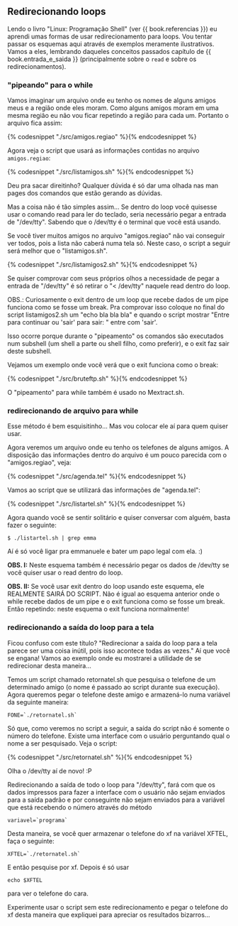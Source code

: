 ## Redirecionando loops

Lendo o livro "Linux: Programação Shell" (ver {{ book.referencias }}) eu aprendi
umas formas de usar redirecionamento para loops. Vou tentar passar os
esquemas aqui através de exemplos meramente ilustrativos. Vamos a eles,
lembrando daqueles conceitos passados capítulo de {{ book.entrada_e_saida }} (principalmente sobre
o `read` e sobre os redirecionamentos).


### "pipeando" para o while

Vamos imaginar um arquivo onde eu tenho os nomes de alguns amigos meus
e a região onde eles moram. Como alguns amigos moram em uma mesma região
eu não vou ficar repetindo a região para cada um. Portanto o arquivo fica
assim:

{% codesnippet "./src/amigos.regiao" %}{% endcodesnippet %}

Agora veja o script que usará as informações contidas no arquivo
`amigos.regiao`:

{% codesnippet "./src/listamigos.sh" %}{% endcodesnippet %}

Deu pra sacar direitinho? Qualquer dúvida é só dar uma olhada nas man
pages dos comandos que estão gerando as dúvidas.

Mas a coisa não é tão simples assim... Se dentro do loop você quisesse
usar o comando read para ler do teclado, seria necessário pegar a entrada
de "/dev/tty". Sabendo que o /dev/tty é o terminal que você está usando.

Se você tiver muitos amigos no arquivo "amigos.regiao" não vai
conseguir ver todos, pois a lista não caberá numa tela só. Neste caso, o
script a seguir será melhor que o "listamigos.sh".

{% codesnippet "./src/listamigos2.sh" %}{% endcodesnippet %}

Se quiser comprovar com seus próprios olhos a necessidade de pegar a
entrada de "/dev/tty" é só retirar o "< /dev/tty" naquele read dentro do
loop.

OBS.: Curiosamente o exit dentro de um loop que recebe dados de um
pipe funciona como se fosse um break. Pra comprovar isso coloque no final
do script listamigos2.sh um "echo bla bla bla" e quando o script mostrar
"Entre <ENTER> para continuar ou 'sair' para sair: " entre com 'sair'.

Isso ocorre porque durante o "pipeamento" os comandos são executados
num subshell (um shell a parte ou shell filho, como preferir), e o exit
faz sair deste subshell.

Vejamos um exemplo onde você verá que o exit funciona como o break:

{% codesnippet "./src/bruteftp.sh" %}{% endcodesnippet %}

O "pipeamento" para while também é usado no Mextract.sh.


### redirecionando de arquivo para while

Esse método é bem esquisitinho... Mas vou colocar ele aí para quem
quiser usar.

Agora veremos um arquivo onde eu tenho os telefones de alguns amigos.
A disposição das informações dentro do arquivo é um pouco parecida com o
"amigos.regiao", veja:

{% codesnippet "./src/agenda.tel" %}{% endcodesnippet %}

Vamos ao script que se utilizará das informações de "agenda.tel":

{% codesnippet "./src/listartel.sh" %}{% endcodesnippet %}

Agora quando você se sentir solitário e quiser conversar com alguém,
basta fazer o seguinte:

    $ ./listartel.sh | grep emma

Aí é só você ligar pra emmanuele e bater um papo legal com ela. :)

**OBS. I:** Neste esquema também é necessário pegar os dados de /dev/tty
se você quiser usar o read dentro do loop.

**OBS. II:** Se você usar exit dentro do loop usando este esquema, ele
REALMENTE SAIRÁ DO SCRIPT. Não é igual ao esquema anterior onde o while
recebe dados de um pipe e o exit funciona como se fosse um break. Então
repetindo: neste esquema o exit funciona normalmente!



### redirecionando a saída do loop para a tela

Ficou confuso com este título? "Redirecionar a saída do loop para a
tela parece ser uma coisa inútil, pois isso acontece todas as vezes." Aí
que você se engana! Vamos ao exemplo onde eu mostrarei a utilidade de se
redirecionar desta maneira...

Temos um script chamado retornatel.sh que pesquisa o telefone de um
determinado amigo (o nome é passado ao script durante sua execução). Agora
queremos pegar o telefone deste amigo e armazená-lo numa variável da
seguinte maneira:

    FONE=`./retornatel.sh`

Só que, como veremos no script a seguir, a saída do script não é
somente o número do telefone. Existe uma interface com o usuário
perguntando qual o nome a ser pesquisado. Veja o script:

{% codesnippet "./src/retornatel.sh" %}{% endcodesnippet %}

   Olha o /dev/tty aí de novo! :P

Redirecionando a saída de todo o loop para "/dev/tty", fará com que os
dados impressos para fazer a interface com o usuário não sejam enviados
para a saída padrão e por conseguinte não sejam enviados para a variável
que está recebendo o número através do método

    variavel=`programa`

Desta maneira, se você quer armazenar o telefone do xf na variável
XFTEL, faça o seguinte:

    XFTEL=`./retornatel.sh`

E então pesquise por xf. Depois é só usar

    echo $XFTEL

para ver o telefone do cara.

Experimente usar o script sem este redirecionamento e pegar o telefone
do xf desta maneira que expliquei para apreciar os resultados bizarros...

